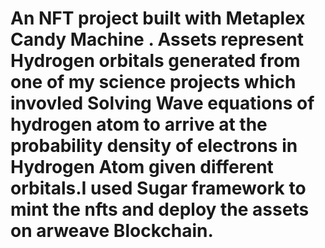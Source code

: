# An NFT project built with Metaplex Candy Machine . Assets represent Hydrogen orbitals generated from one of my science projects which invovled Solving Wave equations of hydrogen atom to arrive at the probability density of electrons in Hydrogen Atom given different orbitals.I used Sugar framework to mint the nfts and deploy the assets on arweave Blockchain.
